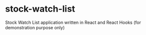 # stock-watch-list
Stock Watch List application written in React and React Hooks (for demonstration purpose only)
